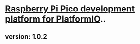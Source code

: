 # [Raspberry Pi Pico development platform for PlatformIO](https://github.com/Wiz-IO/wizio-pico)..

## version: 1.0.2
